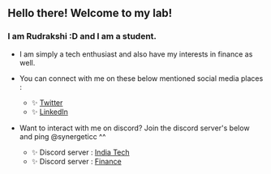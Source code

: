 ## Hello there! Welcome to my lab!
### I am Rudrakshi :D and I am a student. 
- I am simply a tech enthusiast and also have my interests in finance as well. 
- You can connect with me on these below mentioned social media places :
  - ✨ [Twitter](https://twitter.com/synergeticcc)
  - ✨ [LinkedIn](https://www.linkedin.com/in/rudrakshi-samal-9789a01a2)

- Want to interact with me on discord? Join the discord server's below and ping @synergeticc ^^
  - ✨ Discord server : [India Tech](https://discord.gg/indiatech)
  - ✨ Discord server : [Finance](https://discord.gg/indianstreetbets)

<!---
rudErakshi/rudErakshi is a ✨ special ✨ repository because its `README.md` (this file) appears on your GitHub profile.
You can click the Preview link to take a look at your changes.
--->
